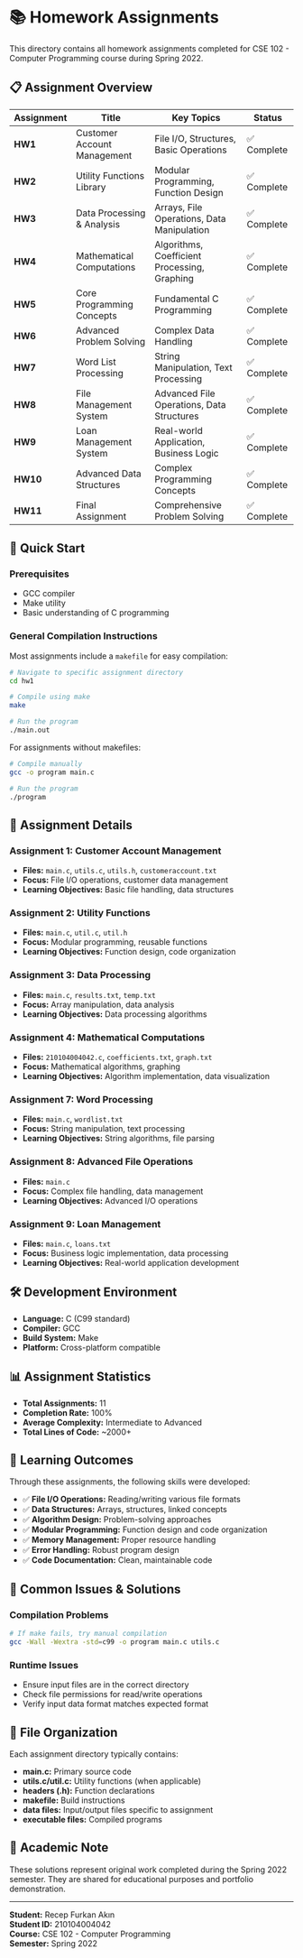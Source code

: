 # 📚 Homework Assignments

This directory contains all homework assignments completed for CSE 102 - Computer Programming course during Spring 2022.

## 📋 Assignment Overview

| Assignment | Title | Key Topics | Status |
|------------|-------|------------|---------|
| **HW1** | Customer Account Management | File I/O, Structures, Basic Operations | ✅ Complete |
| **HW2** | Utility Functions Library | Modular Programming, Function Design | ✅ Complete |
| **HW3** | Data Processing & Analysis | Arrays, File Operations, Data Manipulation | ✅ Complete |
| **HW4** | Mathematical Computations | Algorithms, Coefficient Processing, Graphing | ✅ Complete |
| **HW5** | Core Programming Concepts | Fundamental C Programming | ✅ Complete |
| **HW6** | Advanced Problem Solving | Complex Data Handling | ✅ Complete |
| **HW7** | Word List Processing | String Manipulation, Text Processing | ✅ Complete |
| **HW8** | File Management System | Advanced File Operations, Data Structures | ✅ Complete |
| **HW9** | Loan Management System | Real-world Application, Business Logic | ✅ Complete |
| **HW10** | Advanced Data Structures | Complex Programming Concepts | ✅ Complete |
| **HW11** | Final Assignment | Comprehensive Problem Solving | ✅ Complete |

## 🚀 Quick Start

### Prerequisites
- GCC compiler
- Make utility
- Basic understanding of C programming

### General Compilation Instructions

Most assignments include a `makefile` for easy compilation:

```bash
# Navigate to specific assignment directory
cd hw1

# Compile using make
make

# Run the program
./main.out
```

For assignments without makefiles:
```bash
# Compile manually
gcc -o program main.c

# Run the program
./program
```

## 📝 Assignment Details

### Assignment 1: Customer Account Management
- **Files:** `main.c`, `utils.c`, `utils.h`, `customeraccount.txt`
- **Focus:** File I/O operations, customer data management
- **Learning Objectives:** Basic file handling, data structures

### Assignment 2: Utility Functions
- **Files:** `main.c`, `util.c`, `util.h`
- **Focus:** Modular programming, reusable functions
- **Learning Objectives:** Function design, code organization

### Assignment 3: Data Processing
- **Files:** `main.c`, `results.txt`, `temp.txt`
- **Focus:** Array manipulation, data analysis
- **Learning Objectives:** Data processing algorithms

### Assignment 4: Mathematical Computations
- **Files:** `210104004042.c`, `coefficients.txt`, `graph.txt`
- **Focus:** Mathematical algorithms, graphing
- **Learning Objectives:** Algorithm implementation, data visualization

### Assignment 7: Word Processing
- **Files:** `main.c`, `wordlist.txt`
- **Focus:** String manipulation, text processing
- **Learning Objectives:** String algorithms, file parsing

### Assignment 8: Advanced File Operations
- **Files:** `main.c`
- **Focus:** Complex file handling, data management
- **Learning Objectives:** Advanced I/O operations

### Assignment 9: Loan Management
- **Files:** `main.c`, `loans.txt`
- **Focus:** Business logic implementation, data processing
- **Learning Objectives:** Real-world application development

## 🛠️ Development Environment

- **Language:** C (C99 standard)
- **Compiler:** GCC
- **Build System:** Make
- **Platform:** Cross-platform compatible

## 📊 Assignment Statistics

- **Total Assignments:** 11
- **Completion Rate:** 100%
- **Average Complexity:** Intermediate to Advanced
- **Total Lines of Code:** ~2000+

## 🎯 Learning Outcomes

Through these assignments, the following skills were developed:

- ✅ **File I/O Operations:** Reading/writing various file formats
- ✅ **Data Structures:** Arrays, structures, linked concepts
- ✅ **Algorithm Design:** Problem-solving approaches
- ✅ **Modular Programming:** Function design and code organization
- ✅ **Memory Management:** Proper resource handling
- ✅ **Error Handling:** Robust program design
- ✅ **Code Documentation:** Clean, maintainable code

## 🔧 Common Issues & Solutions

### Compilation Problems
```bash
# If make fails, try manual compilation
gcc -Wall -Wextra -std=c99 -o program main.c utils.c
```

### Runtime Issues
- Ensure input files are in the correct directory
- Check file permissions for read/write operations
- Verify input data format matches expected format

## 📁 File Organization

Each assignment directory typically contains:
- **main.c:** Primary source code
- **utils.c/util.c:** Utility functions (when applicable)
- **headers (.h):** Function declarations
- **makefile:** Build instructions
- **data files:** Input/output files specific to assignment
- **executable files:** Compiled programs

## 🤝 Academic Note

These solutions represent original work completed during the Spring 2022 semester. They are shared for educational purposes and portfolio demonstration.

---

**Student:** Recep Furkan Akın  
**Student ID:** 210104004042  
**Course:** CSE 102 - Computer Programming  
**Semester:** Spring 2022